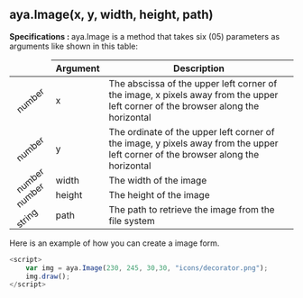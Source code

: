 ## aya.Image(x, y, width, height, path)

<style>
.empty-space{
    visibility:hidden;
    display:inline-block;
    border:none;
}
.table_1 .thead-row {
    border-top:none;
}
.type_style{
    transform:rotate(-40deg);
}
</style>

<body>
<b>Specifications : </b>  aya.Image is a method that takes six (05) parameters as arguments like shown in this table:
<table class='table_1'>
    <thead>
    <tr class="thead-row">
        <th class="empty-space"></th>
        <th>Argument</th>
        <th>Description</th>
    </tr>
    </thead>
    <tbody>
    <tr>
        <td class="type_style">number</td>
        <td>x</td>
        <td>The abscissa of the upper left corner of the image, x pixels away from the upper left corner of the browser along the horizontal</td>
    </tr>
    <tr>
        <td class="type_style">number</td>
        <td>y</td>
        <td>The ordinate of the upper left corner of the image, y pixels away from the upper left corner of the browser along the horizontal</td>
    </tr>
     <tr>
        <td class="type_style">number</td>
        <td>width</td>
        <td>The width of the image</td>
    </tr>
     <tr>
        <td class="type_style">number</td>
        <td>height</td>
        <td>The height of the image</td>
    </tr>
     <tr>
        <td class="type_style">string</td>
        <td>path</td>
        <td>The path to retrieve the image from the file system</td>
    </tr>
    </tbody>
</table>
</body>

Here is an example of how you can create a image form.
```js
<script>
    var img = aya.Image(230, 245, 30,30, "icons/decorator.png");
    img.draw();
</script>
```